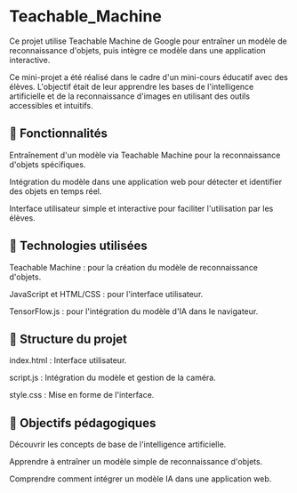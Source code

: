 # Teachable_Machine
Ce projet utilise Teachable Machine de Google pour entraîner un modèle de reconnaissance d'objets, puis intègre ce modèle dans une application interactive.


Ce mini-projet a été réalisé dans le cadre d'un mini-cours éducatif avec des élèves. L'objectif était de leur apprendre les bases de l'intelligence artificielle et de la reconnaissance d'images en utilisant des outils accessibles et intuitifs.

## 🚀 Fonctionnalités
Entraînement d'un modèle via Teachable Machine pour la reconnaissance d'objets spécifiques.

Intégration du modèle dans une application web pour détecter et identifier des objets en temps réel.

Interface utilisateur simple et interactive pour faciliter l'utilisation par les élèves.

## 🧠 Technologies utilisées
Teachable Machine : pour la création du modèle de reconnaissance d'objets.

JavaScript et HTML/CSS : pour l'interface utilisateur.

TensorFlow.js : pour l'intégration du modèle d'IA dans le navigateur.

## 📂 Structure du projet
index.html : Interface utilisateur.

script.js : Intégration du modèle et gestion de la caméra.

style.css : Mise en forme de l'interface.

## 🎯 Objectifs pédagogiques
Découvrir les concepts de base de l'intelligence artificielle.

Apprendre à entraîner un modèle simple de reconnaissance d'objets.

Comprendre comment intégrer un modèle IA dans une application web.

